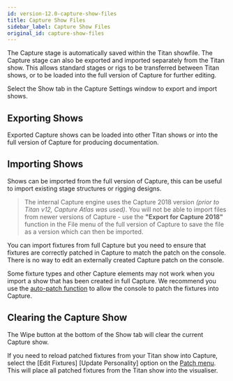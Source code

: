 ```yaml
---
id: version-12.0-capture-show-files
title: Capture Show Files
sidebar_label: Capture Show Files
original_id: capture-show-files
---
```


The Capture stage is automatically saved within the Titan showfile. The
Capture stage can also be exported and imported separately from the
Titan show. This allows standard stages or rigs to be transferred
between Titan shows, or to be loaded into the full version of Capture
for further editing.

Select the Show tab in the Capture Settings window to export and import
shows.

Exporting Shows
---------------

Exported Capture shows can be loaded into other Titan shows or into the
full version of Capture for producing documentation.

Importing Shows
---------------

Shows can be imported from the full version of Capture, this can be
useful to import existing stage structures or rigging designs.

> The internal Capture engine uses the Capture 2018 version *(prior to Titan v12, Capture Atlas was used)*. You will not be able to import files from newer versions of Capture - use the **"Export for Capture 2018"** function in the File menu of the full version of Capture to save the file as a version which can then be imported.

You can import fixtures from full Capture but you need to ensure that
fixtures are correctly patched in Capture to match the patch on the
console. There is no way to edit an externally created Capture patch on
the console.

Some fixture types and other Capture elements may not work when you
import a show that has been created in full Capture. We recommend you
use the [auto-patch function](../patching/patching-new-fixtures-or-dimmers.md#capture-visualiser-auto-patch) to allow the console to patch the fixtures
into Capture.

Clearing the Capture Show
-------------------------

The Wipe button at the bottom of the Show tab will clear the current
Capture show.

If you need to reload patched fixtures from your Titan show into
Capture, select the \[Edit Fixtures\] \[Update Personality\] option on
the [Patch menu](../patching/changing-the-patch.md#patch-view). This will place all patched fixtures from the Titan show
into the visualiser.